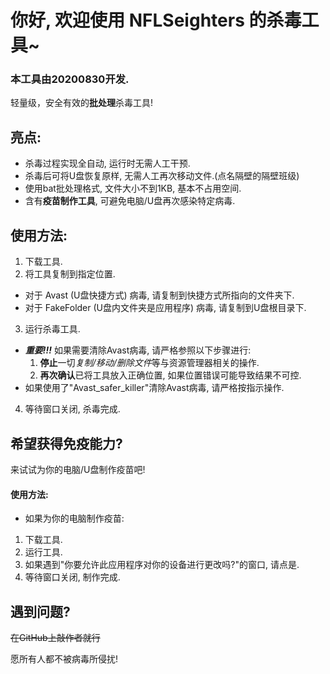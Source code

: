 # 你好, 欢迎使用 NFLSeighters 的杀毒工具~
### 本工具由20200830开发.  
  
轻量级，安全有效的**批处理**杀毒工具!

## 亮点:
+ 杀毒过程实现全自动, 运行时无需人工干预.
+ 杀毒后可将U盘恢复原样, 无需人工再次移动文件.(点名隔壁的隔壁班级)
+ 使用bat批处理格式, 文件大小不到1KB, 基本不占用空间.
+ 含有**疫苗制作工具**, 可避免电脑/U盘再次感染特定病毒.

## 使用方法:
1. 下载工具.
2. 将工具复制到指定位置.
 + 对于 Avast (U盘快捷方式) 病毒, 请复制到快捷方式所指向的文件夹下.
 + 对于 FakeFolder (U盘内文件夹是应用程序) 病毒, 请复制到U盘根目录下.
3. 运行杀毒工具.
 + ***重要!!!*** 如果需要清除Avast病毒, 请严格参照以下步骤进行:
   1. **停止**一切*复制/移动/删除文件*等与资源管理器相关的操作.
   2. **再次确认**已将工具放入正确位置, 如果位置错误可能导致结果不可控.
 + 如果使用了"Avast_safer_killer"清除Avast病毒, 请严格按指示操作.
4. 等待窗口关闭, 杀毒完成.

## 希望获得免疫能力?
来试试为你的电脑/U盘制作疫苗吧!  

#### 使用方法:
+ 如果为你的电脑制作疫苗:
 1. 下载工具.
 2. 运行工具.
 3. 如果遇到"你要允许此应用程序对你的设备进行更改吗?"的窗口, 请点是.
 4. 等待窗口关闭, 制作完成.

## 遇到问题?
 ~~在GitHub上敲作者就行~~

愿所有人都不被病毒所侵扰!
